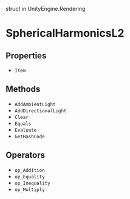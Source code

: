 struct in UnityEngine.Rendering
# SphericalHarmonicsL2

## Properties
- `Item`
## Methods
- `AddAmbientLight`
- `AddDirectionalLight`
- `Clear`
- `Equals`
- `Evaluate`
- `GetHashCode`
## Operators
- `op_Addition`
- `op_Equality`
- `op_Inequality`
- `op_Multiply`
